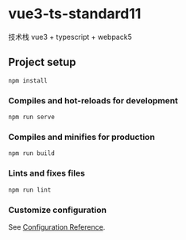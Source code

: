<!--
 * @Author: MrAlenZhong
 * @Date: 2022-01-13 16:39:46
 * @LastEditors: MrAlenZhong
 * @LastEditTime: 2022-01-13 16:52:13
 * @Description: 
-->
# vue3-ts-standard11

技术栈 vue3 + typescript + webpack5
## Project setup
```
npm install
```

### Compiles and hot-reloads for development
```
npm run serve
```

### Compiles and minifies for production
```
npm run build
```

### Lints and fixes files
```
npm run lint
```

### Customize configuration
See [Configuration Reference](https://cli.vuejs.org/config/).
